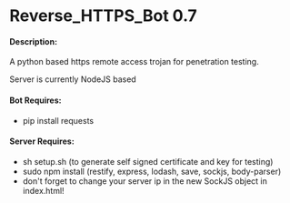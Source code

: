 # Reverse_HTTPS_Bot 0.7

#### Description:
  A python based https remote access trojan for penetration testing.

  Server is currently NodeJS based

#### Bot Requires:
  - pip install requests

#### Server Requires:
  - sh setup.sh (to generate self signed certificate and key for testing)
  - sudo npm install (restify, express, lodash, save, sockjs, body-parser)
  - don't forget to change your server ip in the new SockJS object in index.html!

  
